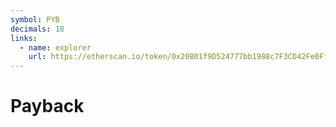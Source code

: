 ```yaml
---
symbol: PYB
decimals: 18
links:
  - name: explorer
    url: https://etherscan.io/token/0x20B01f9D524777bb1988c7F3CD42Fe0Ff10D5615
---
```


# Payback
